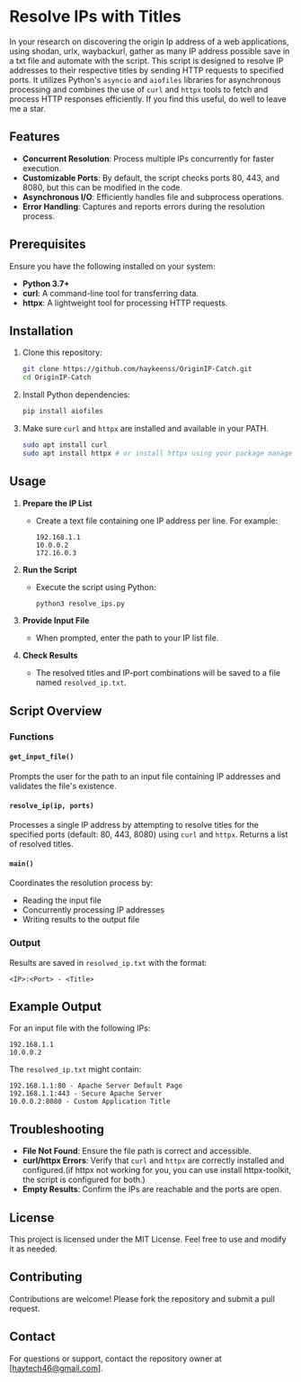 # Resolve IPs with Titles
In your research on discovering the origin Ip address of a web applications, using shodan, urlx, waybackurl, gather as many IP address possible save in a txt file and automate with the script. 
This script is designed to resolve IP addresses to their respective titles by sending HTTP requests to specified ports. It utilizes Python's `asyncio` and `aiofiles` libraries for asynchronous processing and combines the use of `curl` and `httpx` tools to fetch and process HTTP responses efficiently. If you find this useful, do well to leave me a star.

## Features

- **Concurrent Resolution**: Process multiple IPs concurrently for faster execution.
- **Customizable Ports**: By default, the script checks ports 80, 443, and 8080, but this can be modified in the code.
- **Asynchronous I/O**: Efficiently handles file and subprocess operations.
- **Error Handling**: Captures and reports errors during the resolution process.

## Prerequisites

Ensure you have the following installed on your system:

- **Python 3.7+**
- **curl**: A command-line tool for transferring data.
- **httpx**: A lightweight tool for processing HTTP requests.

## Installation

1. Clone this repository:

    ```bash
    git clone https://github.com/haykeenss/OriginIP-Catch.git
    cd OriginIP-Catch
    ```

2. Install Python dependencies:

    ```bash
    pip install aiofiles
    ```

3. Make sure `curl` and `httpx` are installed and available in your PATH.

    ```bash
    sudo apt install curl
    sudo apt install httpx # or install httpx using your package manager // sudo apt install httpx-toolkit
    ```

## Usage

1. **Prepare the IP List**
   - Create a text file containing one IP address per line. For example:

     ```
     192.168.1.1
     10.0.0.2
     172.16.0.3
     ```

2. **Run the Script**
   - Execute the script using Python:

     ```bash
     python3 resolve_ips.py
     ```

3. **Provide Input File**
   - When prompted, enter the path to your IP list file.

4. **Check Results**
   - The resolved titles and IP-port combinations will be saved to a file named `resolved_ip.txt`.

## Script Overview

### Functions

#### `get_input_file()`
Prompts the user for the path to an input file containing IP addresses and validates the file's existence.

#### `resolve_ip(ip, ports)`
Processes a single IP address by attempting to resolve titles for the specified ports (default: 80, 443, 8080) using `curl` and `httpx`. Returns a list of resolved titles.

#### `main()`
Coordinates the resolution process by:
- Reading the input file
- Concurrently processing IP addresses
- Writing results to the output file

### Output

Results are saved in `resolved_ip.txt` with the format:

```
<IP>:<Port> - <Title>
```

## Example Output

For an input file with the following IPs:

```
192.168.1.1
10.0.0.2
```

The `resolved_ip.txt` might contain:

```
192.168.1.1:80 - Apache Server Default Page
192.168.1.1:443 - Secure Apache Server
10.0.0.2:8080 - Custom Application Title
```

## Troubleshooting

- **File Not Found**: Ensure the file path is correct and accessible.
- **curl/httpx Errors**: Verify that `curl` and `httpx` are correctly installed and configured.(if httpx not working for you, you can use install httpx-toolkit, the script is configured for both.)
- **Empty Results**: Confirm the IPs are reachable and the ports are open.

## License

This project is licensed under the MIT License. Feel free to use and modify it as needed.

## Contributing

Contributions are welcome! Please fork the repository and submit a pull request.

## Contact

For questions or support, contact the repository owner at [haytech46@gmail.com].


